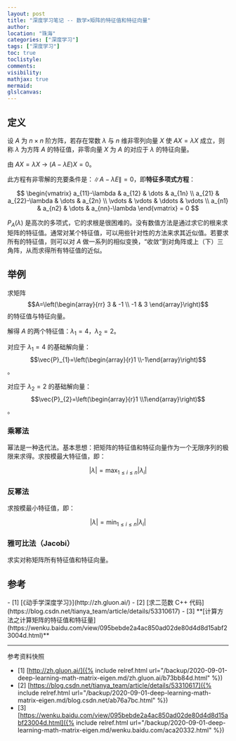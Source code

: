 ```yaml
---
layout: post
title: "深度学习笔记 -- 数学×矩阵的特征值和特征向量"
author:
location: "珠海"
categories: ["深度学习"]
tags: ["深度学习"]
toc: true
toclistyle:
comments:
visibility:
mathjax: true
mermaid:
glslcanvas:
---
```



## 定义

设 $A$ 为 $n \times n$ 阶方阵，若存在常数 $\lambda$ 与 $n$ 维非零列向量 $X$ 使 $AX=\lambda X$ 成立，则称 $\lambda$ 为方阵 $A$ 的特征值，非零向量 $X$ 为 $A$ 的对应于 $\lambda$ 的特征向量。

由 $AX=\lambda X$ → $(A-\lambda E)X=0$。

此方程有非零解的充要条件是：$\|A-\lambda E\|=0$，即**特征多项式方程**：

$$
\begin{vmatrix}
    a_{11}-\lambda & a_{12} & \dots  & a_{1n} \\
    a_{21} & a_{22}-\lambda & \dots  & a_{2n} \\
    \vdots & \vdots & \ddots & \vdots \\
    a_{n1} & a_{n2} & \dots  & a_{nn}-\lambda
\end{vmatrix} = 0
$$

$P_{A}(\lambda)$ 是高次的多项式，它的求根是很困难的。没有数值方法是通过求它的根来求矩阵的特征值。通常对某个特征值，可以用些针对性的方法来求其近似值。若要求所有的特征值，则可以对 $A$ 做一系列的相似变换，“收敛”到对角阵或上（下）三角阵，从而求得所有特征值的近似。


## 举例

求矩阵 $$A=\left(\begin{array}{rr} 3 & -1 \\ -1 & 3 \end{array}\right)$$ 的特征值与特征向量。

解得 $A$ 的两个特征值：$\lambda_1=4$，$\lambda_2=2$。

对应于 $\lambda_1=4$ 的基础解向量：$$\vec{P}_{1}=\left(\begin{array}{r}1 \\-1\end{array}\right)$$。

对应于 $\lambda_2=2$ 的基础解向量：$$\vec{P}_{2}=\left(\begin{array}{r}1 \\1\end{array}\right)$$。


### 乘幂法

幂法是一种迭代法。基本思想：把矩阵的特征值和特征向量作为一个无限序列的极限来求得。求按模最大特征值，即：

$$|\lambda|=\max _{1 \leq i \leq n}\left|\lambda_{i}\right|$$


### 反幂法

求按模最小特征值，即：

$$|\lambda|=\min _{1 \leq i \leq n}\left|\lambda_{i}\right|$$


### 雅可比法（Jacobi）

求实对称矩阵所有特征值和特征向量。


## 参考

<div id="refer-anchor-1"></div>
- [1] [《动手学深度学习》](http://zh.gluon.ai/)
- [2] [求二范数 C++ 代码](https://blog.csdn.net/tianya_team/article/details/53310617)
- [3] **[计算方法之计算矩阵的特征值和特征量](https://wenku.baidu.com/view/095bebde2a4ac850ad02de80d4d8d15abf23004d.html)**

-----

<font class='ref_snapshot'>参考资料快照</font>

- [1] [http://zh.gluon.ai/]({% include relref.html url="/backup/2020-09-01-deep-learning-math-matrix-eigen.md/zh.gluon.ai/b73bb84d.html" %})
- [2] [https://blog.csdn.net/tianya_team/article/details/53310617]({% include relref.html url="/backup/2020-09-01-deep-learning-math-matrix-eigen.md/blog.csdn.net/ab76a7bc.html" %})
- [3] [https://wenku.baidu.com/view/095bebde2a4ac850ad02de80d4d8d15abf23004d.html]({% include relref.html url="/backup/2020-09-01-deep-learning-math-matrix-eigen.md/wenku.baidu.com/aca20332.html" %})
